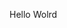 Hello Wolrd


































































































































































































































































































































































































































































































































































































































































































































































































































































































































































































































































































































































































































































































































































































































































































































































































































































































































































































































































































































































































































































































































































































































































































































































































































































































































































































































































































































































































































































































































































































































































































































































































































































































































































































































































































































































































































































































































































































































































































































































